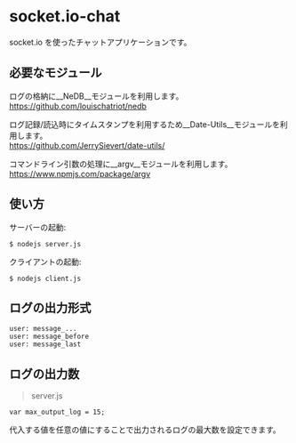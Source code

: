 # socket.io-chat

socket.io を使ったチャットアプリケーションです。

## 必要なモジュール

ログの格納に__NeDB__モジュールを利用します。  
https://github.com/louischatriot/nedb  

ログ記録/読込時にタイムスタンプを利用するため__Date-Utils__モジュールを利用します。  
https://github.com/JerrySievert/date-utils/

コマンドライン引数の処理に__argv__モジュールを利用します。  
https://www.npmjs.com/package/argv

## 使い方

サーバーの起動:
```
$ nodejs server.js
```

クライアントの起動:
```
$ nodejs client.js
```

## ログの出力形式

```
user: message_...
user: message_before
user: message_last
```

## ログの出力数

> server.js
```
var max_output_log = 15;
```

代入する値を任意の値にすることで出力されるログの最大数を設定できます。
